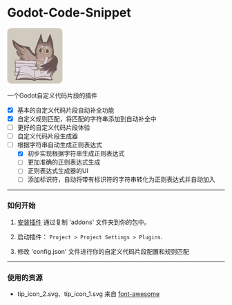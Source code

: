 # Godot-Code-Snippet

![image](https://github.com/DeerLuuu/Godot-Code-Snippet/blob/main/addons/godot_code_snippet/icons/output_icon.png)

一个Godot自定义代码片段的插件

- [x] 基本的自定义代码片段自动补全功能
- [x] 自定义规则匹配，将匹配的字符串添加到自动补全中
- [ ] 更好的自定义代码片段体验
- [ ] 自定义代码片段生成器
- [ ] 根据字符串自动生成正则表达式
    - [x] 初步实现根据字符串生成正则表达式 
    - [ ] 更加准确的正则表达式生成
    - [ ] 正则表达式生成器的UI
    - [ ] 添加标识符，自动将带有标识符的字符串转化为正则表达式并自动加入

---
### 如何开始

1. [安装插件](https://docs.godotengine.org/en/stable/tutorials/plugins/editor/installing_plugins.html) 通过复制 'addons' 文件夹到你的包中。

2. 启动插件： `Project > Project Settings > Plugins`.

3. 修改 'config.json' 文件进行你的自定义代码片段配置和规则匹配
---

### 使用的资源
- tip_icon_2.svg、tip_icon_1.svg 来自 [font-awesome](https://www.iconfinder.com/font-awesome)
